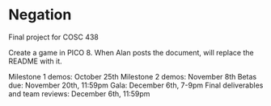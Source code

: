 # Negation
Final project for COSC 438

Create a game in PICO 8. When Alan posts the document, will replace the README with it.

Milestone 1 demos: October 25th 
Milestone 2 demos: November 8th 
Betas due: November 20th, 11:59pm 
Gala: December 6th, 7-9pm 
Final deliverables and team reviews: December 6th, 11:59pm
